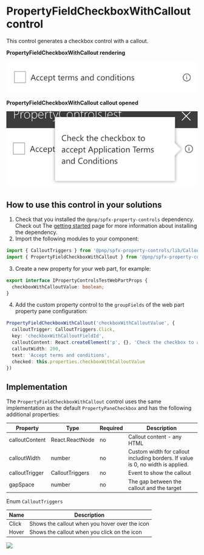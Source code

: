 # PropertyFieldCheckboxWithCallout control

This control generates a checkbox control with a callout.

**PropertyFieldCheckboxWithCallout rendering**

![Checkbox field with callout](../assets/checkboxfieldwithcallout.png)


**PropertyFieldCheckboxWithCallout callout opened**

![Checkbox field with callout opened](../assets/checkboxfieldwithcallout-open.png)

## How to use this control in your solutions

1. Check that you installed the `@pnp/spfx-property-controls` dependency. Check out The [getting started](../#getting-started) page for more information about installing the dependency.
2. Import the following modules to your component:

```TypeScript
import { CalloutTriggers } from '@pnp/spfx-property-controls/lib/Callout';
import { PropertyFieldCheckboxWithCallout } from '@pnp/spfx-property-controls/lib/PropertyFieldCheckboxWithCallout';
```

3. Create a new property for your web part, for example:

```TypeScript
export interface IPropertyControlsTestWebPartProps {
  checkboxWithCalloutValue: boolean;
}
```

4. Add the custom property control to the `groupFields` of the web part property pane configuration:

```TypeScript
PropertyFieldCheckboxWithCallout('checkboxWithCalloutValue', {
  calloutTrigger: CalloutTriggers.Click,
  key: 'checkboxWithCalloutFieldId',
  calloutContent: React.createElement('p', {}, 'Check the checkbox to accept Application Terms and Conditions'),
  calloutWidth: 200,
  text: 'Accept terms and conditions',
  checked: this.properties.checkboxWithCalloutValue
})
```

## Implementation

The `PropertyFieldCheckboxWithCallout` control uses the same implementation as the default `PropertyPaneCheckbox` and has the following additional properties:

| Property | Type | Required | Description |
| ---- | ---- | ---- | ---- |
| calloutContent | React.ReactNode | no | Callout content - any HTML |
| calloutWidth | number | no | Custom width for callout including borders. If value is 0, no width is applied. |
| calloutTrigger | CalloutTriggers | no | Event to show the callout |
| gapSpace | number | no | The gap between the callout and the target |

Enum `CalloutTriggers`

| Name | Description |
| ---- | ---- |
| Click | Shows the callout when you hover over the icon |
| Hover | Shows the callout when you click on the icon |


![](https://telemetry.sharepointpnp.com/sp-dev-fx-property-controls/wiki/PropertyFieldCheckboxWithCallout)